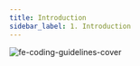 ```yaml
---
title: Introduction
sidebar_label: 1. Introduction
---
```


<Img src='https://cosmos-x.oss-cn-hangzhou.aliyuncs.com/fe-coding-guidelines-cover.jpg' alt='fe-coding-guidelines-cover'/>
